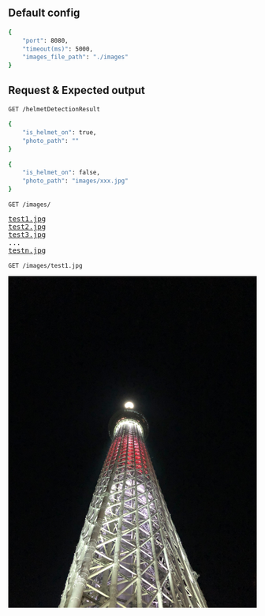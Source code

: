## Default config
```sh
{
    "port": 8080,
    "timeout(ms)": 5000,
    "images_file_path": "./images"
}
```

## Request & Expected output
```http
GET /helmetDetectionResult
```
```sh
{
    "is_helmet_on": true,
    "photo_path": ""
}
```
```sh
{
    "is_helmet_on": false,
    "photo_path": "images/xxx.jpg"
}
```
```http
GET /images/
```
<pre>
<a href="test1.jpg">test1.jpg</a>
<a href="test2.jpg">test2.jpg</a>
<a href="test3.jpg">test3.jpg</a>
...
<a href="testn.jpg">testn.jpg</a>
</pre>

```http
GET /images/test1.jpg
```
![My image](/images/test1.jpg)